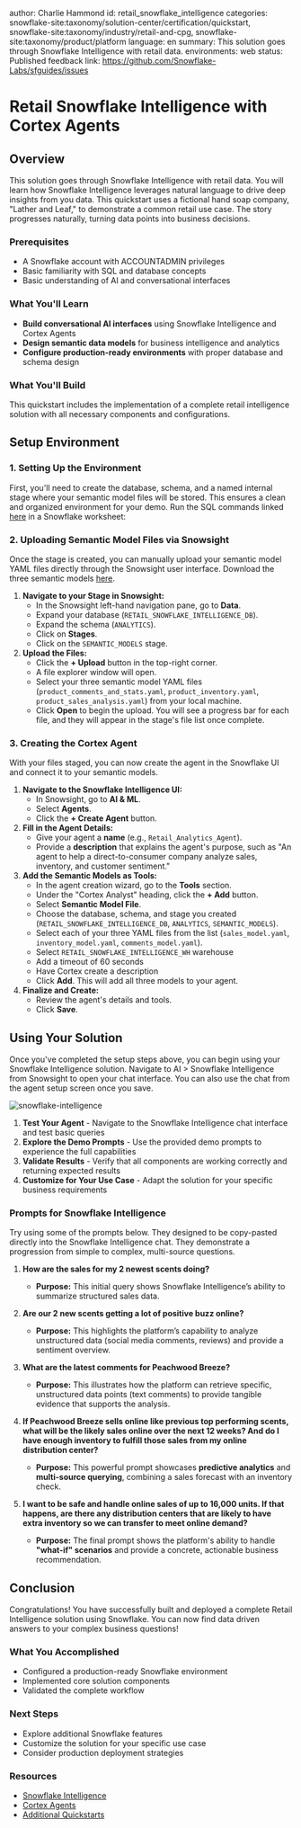 author: Charlie Hammond
id: retail_snowflake_intelligence
categories: snowflake-site:taxonomy/solution-center/certification/quickstart, snowflake-site:taxonomy/industry/retail-and-cpg, snowflake-site:taxonomy/product/platform
language: en
summary: This solution goes through Snowflake Intelligence with retail data.
environments: web
status: Published
feedback link: https://github.com/Snowflake-Labs/sfguides/issues

# Retail Snowflake Intelligence with Cortex Agents
<!-- ------------------------ -->
## Overview


This solution goes through Snowflake Intelligence with retail data. You will learn how Snowflake Intelligence leverages natural language to drive deep insights from you data. This quickstart uses a fictional hand soap company, "Lather and Leaf," to demonstrate a common retail use case. The story progresses naturally, turning data points into business decisions. 

### Prerequisites

* A Snowflake account with ACCOUNTADMIN privileges
* Basic familiarity with SQL and database concepts
* Basic understanding of AI and conversational interfaces

### What You'll Learn

* **Build conversational AI interfaces** using Snowflake Intelligence and Cortex Agents
* **Design semantic data models** for business intelligence and analytics
* **Configure production-ready environments** with proper database and schema design

### What You'll Build

This quickstart includes the implementation of a complete retail intelligence solution with all necessary components and configurations.

<!-- ------------------------ -->
## Setup Environment


### **1. Setting Up the Environment**

First, you'll need to create the database, schema, and a named internal stage where your semantic model files will be stored. This ensures a clean and organized environment for your demo.
Run the SQL commands linked [here](https://github.com/Snowflake-Labs/getting_started_with_retail_snowflake_intelligence/blob/main/scripts/setup.sql) in a Snowflake worksheet:

### **2. Uploading Semantic Model Files via Snowsight**

Once the stage is created, you can manually upload your semantic model YAML files directly through the Snowsight user interface. Download the three semantic models [here](https://github.com/Snowflake-Labs/getting_started_with_retail_snowflake_intelligence/tree/main/scripts/semantic_models).

1.  **Navigate to your Stage in Snowsight:**
      * In the Snowsight left-hand navigation pane, go to **Data**.
      * Expand your database (`RETAIL_SNOWFLAKE_INTELLIGENCE_DB`).
      * Expand the schema (`ANALYTICS`).
      * Click on **Stages**.
      * Click on the `SEMANTIC_MODELS` stage.
2.  **Upload the Files:**
      * Click the **+ Upload** button in the top-right corner.
      * A file explorer window will open.
      * Select your three semantic model YAML files (`product_comments_and_stats.yaml`, `product_inventory.yaml`, `product_sales_analysis.yaml`) from your local machine.
      * Click **Open** to begin the upload. You will see a progress bar for each file, and they will appear in the stage's file list once complete.

### **3. Creating the Cortex Agent**

With your files staged, you can now create the agent in the Snowflake UI and connect it to your semantic models.
1.  **Navigate to the Snowflake Intelligence UI:**
      * In Snowsight, go to **AI & ML**.
      * Select **Agents**.
      * Click the **+ Create Agent** button.
2.  **Fill in the Agent Details:**
      * Give your agent a **name** (e.g., `Retail_Analytics_Agent`).
      * Provide a **description** that explains the agent's purpose, such as "An agent to help a direct-to-consumer company analyze sales, inventory, and customer sentiment."
3.  **Add the Semantic Models as Tools:**
      * In the agent creation wizard, go to the **Tools** section.
      * Under the "Cortex Analyst" heading, click the **+ Add** button.
      * Select **Semantic Model File**.
      * Choose the database, schema, and stage you created (`RETAIL_SNOWFLAKE_INTELLIGENCE_DB`, `ANALYTICS`, `SEMANTIC_MODELS`).
      * Select each of your three YAML files from the list (`sales_model.yaml`, `inventory_model.yaml`, `comments_model.yaml`).
      * Select `RETAIL_SNOWFLAKE_INTELLIGENCE_WH` warehouse
      * Add a timeout of 60 seconds
      * Have Cortex create a description 
      * Click **Add**. This will add all three models to your agent.
4.  **Finalize and Create:**
      * Review the agent's details and tools.
      * Click **Save**.

<!-- ------------------------ -->
## Using Your Solution


Once you've completed the setup steps above, you can begin using your Snowflake Intelligence solution. Navigate to AI > Snowflake Intelligence from Snowsight to open your chat interface. You can also use the chat from the agent setup screen once you save.

![snowflake-intelligence](assets/snowflake-intelligence.png)

1. **Test Your Agent** - Navigate to the Snowflake Intelligence chat interface and test basic queries
2. **Explore the Demo Prompts** - Use the provided demo prompts to experience the full capabilities
3. **Validate Results** - Verify that all components are working correctly and returning expected results
4. **Customize for Your Use Case** - Adapt the solution for your specific business requirements

### **Prompts for Snowflake Intelligence**

Try using some of the prompts below. They designed to be copy-pasted directly into the Snowflake Intelligence chat. They demonstrate a progression from simple to complex, multi-source questions.

1.  **How are the sales for my 2 newest scents doing?**
    * **Purpose:** This initial query shows Snowflake Intelligence’s ability to summarize structured sales data.

2.  **Are our 2 new scents getting a lot of positive buzz online?**
    * **Purpose:** This highlights the platform’s capability to analyze unstructured data (social media comments, reviews) and provide a sentiment overview.

3.  **What are the latest comments for Peachwood Breeze?**
    * **Purpose:** This illustrates how the platform can retrieve specific, unstructured data points (text comments) to provide tangible evidence that supports the analysis.

4.  **If Peachwood Breeze sells online like previous top performing scents, what will be the likely sales online over the next 12 weeks? And do I have enough inventory to fulfill those sales from my online distribution center?**
    * **Purpose:** This powerful prompt showcases **predictive analytics** and **multi-source querying**, combining a sales forecast with an inventory check.

5.  **I want to be safe and handle online sales of up to 16,000 units. If that happens, are there any distribution centers that are likely to have extra inventory so we can transfer to meet online demand?**
    * **Purpose:** The final prompt shows the platform's ability to handle **"what-if" scenarios** and provide a concrete, actionable business recommendation.


<!-- ------------------------ -->
## Conclusion


Congratulations! You have successfully built and deployed a complete Retail Intelligence solution using Snowflake. You can now find data driven answers to your complex business questions! 

### What You Accomplished

* Configured a production-ready Snowflake environment
* Implemented core solution components
* Validated the complete workflow

### Next Steps

* Explore additional Snowflake features
* Customize the solution for your specific use case
* Consider production deployment strategies

### Resources

* [Snowflake Intelligence](https://docs.snowflake.com/en/user-guide/snowflake-cortex/snowflake-intelligence)
* [Cortex Agents](https://docs.snowflake.com/en/user-guide/snowflake-cortex/cortex-agents)
* [Additional Quickstarts](https://quickstarts.snowflake.com/)

